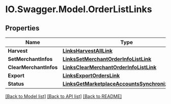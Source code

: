 # IO.Swagger.Model.OrderListLinks
## Properties

Name | Type | Description | Notes
------------ | ------------- | ------------- | -------------
**Harvest** | [**LinksHarvestAllLink**](LinksHarvestAllLink.md) |  | 
**SetMerchantInfos** | [**LinksSetMerchantOrderInfoListLink**](LinksSetMerchantOrderInfoListLink.md) |  | 
**ClearMerchantInfos** | [**LinksClearMerchantOrderInfoListLink**](LinksClearMerchantOrderInfoListLink.md) |  | 
**Export** | [**LinksExportOrdersLink**](LinksExportOrdersLink.md) |  | 
**Status** | [**LinksGetMarketplaceAccountsSynchronizationLink**](LinksGetMarketplaceAccountsSynchronizationLink.md) |  | 

[[Back to Model list]](../README.md#documentation-for-models) [[Back to API list]](../README.md#documentation-for-api-endpoints) [[Back to README]](../README.md)

